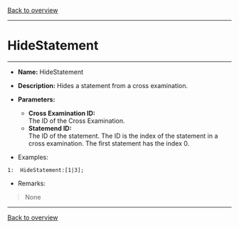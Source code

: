 [Back to overview](index.md)

---
# HideStatement
---
- **Name:** HideStatement
- **Description:** Hides a statement from a cross examination.
- **Parameters:**
  - **Cross Examination ID:**  
    The ID of the Cross Examination.
  - **Statemend ID:**  
    The ID of the statement. The ID is the index of the statement in a cross examination. The first statement has the index 0.

- Examples:
```
1:  HideStatement:[1|3];
```

- Remarks:
> None

---
[Back to overview](index.md)